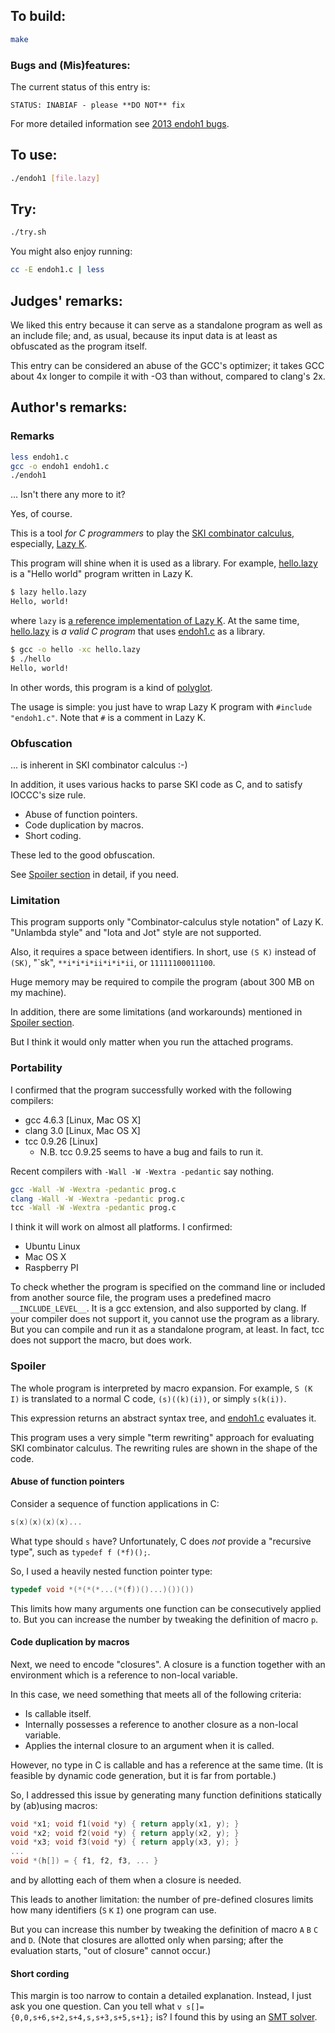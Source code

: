 ## To build:

```sh
make
```


### Bugs and (Mis)features:

The current status of this entry is:

```
STATUS: INABIAF - please **DO NOT** fix
```

For more detailed information see [2013 endoh1 bugs](../../bugs.html#2013_endoh1).


## To use:

```sh
./endoh1 [file.lazy]
```


## Try:

```sh
./try.sh
```

You might also enjoy running:

```sh
cc -E endoh1.c | less
```


## Judges' remarks:

We liked this entry because it can serve as a standalone program as well as an
include file; and, as usual, because its input data is at least as obfuscated as
the program itself.

This entry can be considered an abuse of the GCC's optimizer; it takes GCC about
4x longer to compile it with -O3 than without, compared to clang's 2x.


## Author's remarks:

### Remarks

```sh
less endoh1.c
gcc -o endoh1 endoh1.c
./endoh1
```

... Isn't there any more to it?

Yes, of course.

This is a tool *for C programmers* to play the [SKI combinator calculus][1],
especially, [Lazy K][2].

This program will shine when it is used as a library.  For example,
[hello.lazy](hello.lazy) is a "Hello world" program written in Lazy K.

```sh
$ lazy hello.lazy
Hello, world!
```

where `lazy` is [a reference implementation of Lazy K][3].  At the same time,
[hello.lazy](hello.lazy) is *a valid C program* that uses [endoh1.c](endoh1.c)
as a library.

```sh
$ gcc -o hello -xc hello.lazy
$ ./hello
Hello, world!
```

In other words, this program is a kind of [polyglot][4].

The usage is simple: you just have to wrap Lazy K program with `#include
"endoh1.c"`.  Note that `#` is a comment in Lazy K.


[1]: http://en.wikipedia.org/wiki/SKI_combinator_calculus
[2]: https://tromp.github.io/cl/lazy-k.html
[3]: https://github.com/irori/lazyk
[4]: http://en.wikipedia.org/wiki/Polyglot_%28computing%29


### Obfuscation

... is inherent in SKI combinator calculus :-)

In addition, it uses various hacks to parse SKI code as C,
and to satisfy IOCCC's size rule.

* Abuse of function pointers.
* Code duplication by macros.
* Short coding.

These led to the good obfuscation.

See [Spoiler section](#spoiler) in detail, if you need.


### Limitation

This program supports only "Combinator-calculus style notation" of Lazy K.
"Unlambda style" and "Iota and Jot" style are not supported.

Also, it requires a space between identifiers.  In short, use `(S K)` instead of
`(SK)`, "\`sk", `**i*i*i*ii*i*i*ii`, or `11111100011100`.

Huge memory may be required to compile the program (about 300 MB on my machine).

In addition, there are some limitations (and workarounds) mentioned in [Spoiler
section](#spoiler).

But I think it would only matter when you run the attached programs.


### Portability

I confirmed that the program successfully worked with the following compilers:

* gcc 4.6.3 [Linux, Mac OS X]
* clang 3.0 [Linux, Mac OS X]
* tcc 0.9.26 [Linux]
    - N.B. tcc 0.9.25 seems to have a bug and fails to run it.

Recent compilers with `-Wall -W -Wextra -pedantic` say nothing.

```sh
gcc -Wall -W -Wextra -pedantic prog.c
clang -Wall -W -Wextra -pedantic prog.c
tcc -Wall -W -Wextra -pedantic prog.c
```

I think it will work on almost all platforms.  I confirmed:

  * Ubuntu Linux
  * Mac OS X
  * Raspberry PI

To check whether the program is specified on the command line or included from
another source file, the program uses a predefined macro `__INCLUDE_LEVEL__`.
It is a gcc extension, and also supported by clang.  If your compiler does not
support it, you cannot use the program as a library.  But you can compile and
run it as a standalone program, at least.  In fact, tcc does not support the
macro, but does work.


### Spoiler

The whole program is interpreted by macro expansion.
For example, `S (K I)` is translated to a normal C code, `(s)((k)(i))`, or
simply `s(k(i))`.

This expression returns an abstract syntax tree, and [endoh1.c](endoh1.c)
evaluates it.

This program uses a very simple "term rewriting" approach for evaluating SKI
combinator calculus.  The rewriting rules are shown in the shape of the code.


#### Abuse of function pointers

Consider a sequence of function applications in C:

```c
s(x)(x)(x)(x)...
```

What type should `s` have?  Unfortunately, C does *not* provide a "recursive
type", such as `typedef f (*f)();`.

So, I used a heavily nested function pointer type:

```c
typedef void *(*(*(*...(*(f))()...)())())
```

This limits how many arguments one function can be consecutively applied to.
But you can increase the number by tweaking the definition of macro `p`.


#### Code duplication by macros

Next, we need to encode "closures".  A closure is a function together with an
environment which is a reference to non-local variable.

In this case, we need something that meets all of the following criteria:

* Is callable itself.
* Internally possesses a reference to another closure as a non-local variable.
* Applies the internal closure to an argument when it is called.

However, no type in C is callable and has a reference at the same time.
(It is feasible by dynamic code generation, but it is far from portable.)

So, I addressed this issue by generating many function definitions
statically by (ab)using macros:

```c
void *x1; void f1(void *y) { return apply(x1, y); }
void *x2; void f2(void *y) { return apply(x2, y); }
void *x3; void f3(void *y) { return apply(x3, y); }
...
void *(h[]) = { f1, f2, f3, ... }
```

and by allotting each of them when a closure is needed.

This leads to another limitation: the number of pre-defined closures limits how
many identifiers (`S` `K` `I`) one program can use.

But you can increase this number by tweaking the definition of macro `A` `B` `C`
and `D`.  (Note that closures are allotted only when parsing; after the
evaluation starts, "out of closure" cannot occur.)


#### Short cording

This margin is too narrow to contain a detailed explanation.  Instead, I just
ask you one question.  Can you tell what `v
s[]={0,0,s+6,s+2,s+4,s,s+3,s+5,s+1};` is?  I found this by using an [SMT
solver](https://en.wikipedia.org/wiki/Satisfiability_modulo_theories).


<!--

    Copyright © 1984-2024 by Landon Curt Noll. All Rights Reserved.

    You are free to share and adapt this file under the terms of this license:

	Creative Commons Attribution-ShareAlike 4.0 International (CC BY-SA 4.0)

    For more information, see:

	https://creativecommons.org/licenses/by-sa/4.0/

-->
